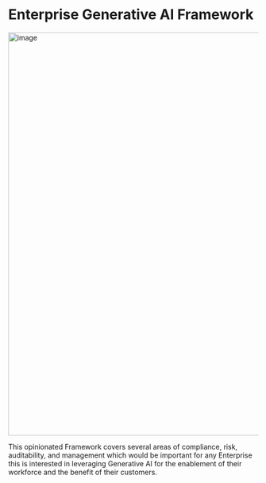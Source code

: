 # Enterprise Generative AI Framework
<img width="812" alt="image" src="https://user-images.githubusercontent.com/121593006/236930142-97eb9410-6d36-4634-90ca-ca1009a775bb.png">

This opinionated Framework covers several areas of compliance, risk, auditability, and management which would be important for any Enterprise this is interested in leveraging Generative AI for the enablement of their workforce and the benefit of their customers.

